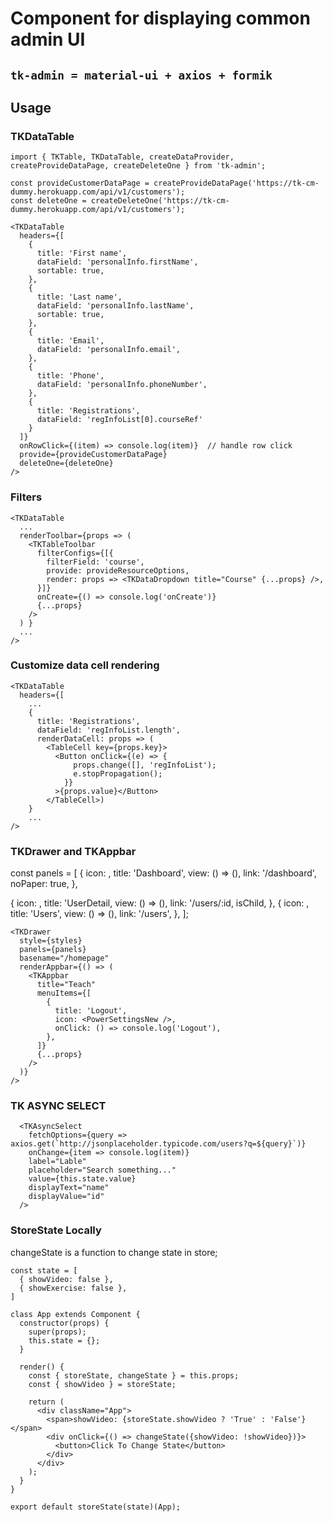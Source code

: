 # Component for displaying common admin UI
## `tk-admin = material-ui + axios + formik`
## Usage

### TKDataTable

```
import { TKTable, TKDataTable, createDataProvider, createProvideDataPage, createDeleteOne } from 'tk-admin';

const provideCustomerDataPage = createProvideDataPage('https://tk-cm-dummy.herokuapp.com/api/v1/customers');
const deleteOne = createDeleteOne('https://tk-cm-dummy.herokuapp.com/api/v1/customers');

<TKDataTable
  headers={[
    {
      title: 'First name',
      dataField: 'personalInfo.firstName',
      sortable: true,
    },
    {
      title: 'Last name',
      dataField: 'personalInfo.lastName',
      sortable: true,
    },
    {
      title: 'Email',
      dataField: 'personalInfo.email',
    },
    {
      title: 'Phone',
      dataField: 'personalInfo.phoneNumber',
    },
    {
      title: 'Registrations',
      dataField: 'regInfoList[0].courseRef'
    }
  ]}
  onRowClick={(item) => console.log(item)}  // handle row click
  provide={provideCustomerDataPage}
  deleteOne={deleteOne}
/>
```

### Filters

```
<TKDataTable
  ...
  renderToolbar={props => (
    <TKTableToolbar
      filterConfigs={[{
        filterField: 'course',
        provide: provideResourceOptions,
        render: props => <TKDataDropdown title="Course" {...props} />,
      }]}
      onCreate={() => console.log('onCreate')}
      {...props}
    />
  ) }
  ...
/>
```

### Customize data cell rendering

```
<TKDataTable
  headers={[
    ...
    {
      title: 'Registrations', 
      dataField: 'regInfoList.length',
      renderDataCell: props => (
        <TableCell key={props.key}>
          <Button onClick={(e) => {
              props.change([], 'regInfoList');
              e.stopPropagation();
            }}
          >{props.value}</Button>
        </TableCell>)
    }
    ...
/>
```

### TKDrawer and TKAppbar

const panels = [
  {
    icon: <Dashboard />,
    title: 'Dashboard',
    view: () => (<AppBoard />),
    link: '/dashboard',
    noPaper: true,
  },
  <!-- Child need declare before parent -->
  {
    icon: <UserDetail />,
    title: 'UserDetail,
    view: () => (<UserDetail />),
    link: '/users/:id, 
    isChild,
  },
  {
    icon: <Users />,
    title: 'Users',
    view: () => (<Users />),
    link: '/users',
  },
];

```
<TKDrawer
  style={styles}
  panels={panels}
  basename="/homepage"
  renderAppbar={() => (
    <TKAppbar
      title="Teach"
      menuItems={[
        {
          title: 'Logout',
          icon: <PowerSettingsNew />,
          onClick: () => console.log('Logout'),
        },
      ]}
      {...props}
    />
  )}
/>
```

### TK ASYNC SELECT
```
  <TKAsyncSelect
    fetchOptions={query => axios.get(`http://jsonplaceholder.typicode.com/users?q=${query}`)}
    onChange={item => console.log(item)}
    label="Lable"
    placeholder="Search something..."
    value={this.state.value}
    displayText="name"
    displayValue="id"
  />
```

### StoreState Locally
changeState is a function to change state in store;

```
const state = [
  { showVideo: false },
  { showExercise: false },
]

class App extends Component {
  constructor(props) {
    super(props);
    this.state = {};
  }

  render() {
    const { storeState, changeState } = this.props;
    const { showVideo } = storeState;

    return (
      <div className="App">
        <span>showVideo: {storeState.showVideo ? 'True' : 'False'}</span>
        <div onClick={() => changeState({showVideo: !showVideo})}>
          <button>Click To Change State</button>
        </div>
      </div>
    );
  }
}

export default storeState(state)(App);

```